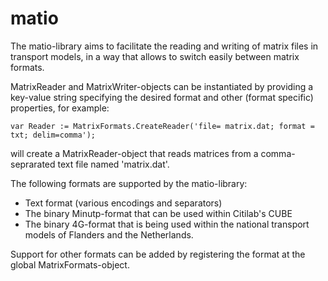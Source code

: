 # matio

The matio-library aims to facilitate the reading and writing of matrix files in transport models, in a way that allows to switch easily between matrix formats.

MatrixReader and MatrixWriter-objects can be instantiated by providing a key-value string specifying the desired format and other 
(format specific) properties, for example:

```
var Reader := MatrixFormats.CreateReader('file= matrix.dat; format = txt; delim=comma');
```

will create a MatrixReader-object that reads matrices from a comma-seprarated text file named 'matrix.dat'.

The following formats are supported by the matio-library:

 -	Text format (various encodings and separators)
 -	The binary Minutp-format that can be used within Citilab's CUBE
 -	The binary 4G-format that is being used within the national transport models of Flanders and the Netherlands.

Support for other formats can be added by registering the format at the global MatrixFormats-object.

